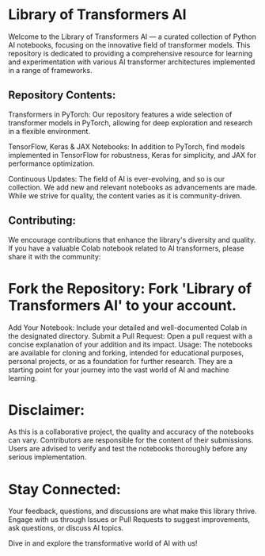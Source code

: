 # Library of Transformers AI
Welcome to the Library of Transformers AI — a curated collection of Python AI notebooks, focusing on the innovative field of transformer models. This repository is dedicated to providing a comprehensive resource for learning and experimentation with various AI transformer architectures implemented in a range of frameworks.

## Repository Contents:
Transformers in PyTorch: Our repository features a wide selection of transformer models in PyTorch, allowing for deep exploration and research in a flexible environment.

TensorFlow, Keras & JAX Notebooks: In addition to PyTorch, find models implemented in TensorFlow for robustness, Keras for simplicity, and JAX for performance optimization.

Continuous Updates: The field of AI is ever-evolving, and so is our collection. We add new and relevant notebooks as advancements are made. While we strive for quality, the content varies as it is community-driven.

## Contributing:
We encourage contributions that enhance the library's diversity and quality. If you have a valuable Colab notebook related to AI transformers, please share it with the community:

# Fork the Repository: Fork 'Library of Transformers AI' to your account.
Add Your Notebook: Include your detailed and well-documented Colab in the designated directory.
Submit a Pull Request: Open a pull request with a concise explanation of your addition and its impact.
Usage:
The notebooks are available for cloning and forking, intended for educational purposes, personal projects, or as a foundation for further research. They are a starting point for your journey into the vast world of AI and machine learning.

# Disclaimer:
As this is a collaborative project, the quality and accuracy of the notebooks can vary. Contributors are responsible for the content of their submissions. Users are advised to verify and test the notebooks thoroughly before any serious implementation.

# Stay Connected:
Your feedback, questions, and discussions are what make this library thrive. Engage with us through Issues or Pull Requests to suggest improvements, ask questions, or discuss AI topics.

Dive in and explore the transformative world of AI with us!
